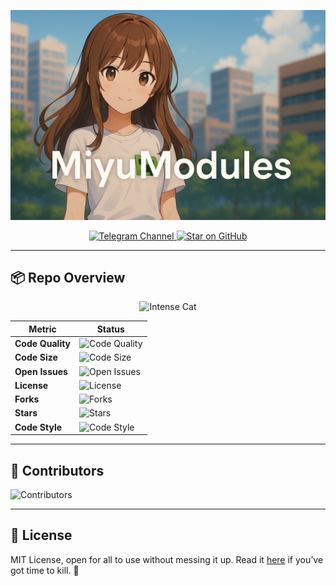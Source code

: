 ![Banner](https://raw.githubusercontent.com/d4s4n/miyumodules/refs/heads/main/assets/banner.png)

<p align="center">
  <a href="https://t.me/miyumodules">
    <img src="https://img.shields.io/badge/Telegram-Join%20Our%20Den-red?logo=telegram" alt="Telegram Channel" />
  </a>
  <a href="https://github.com/d4s4n/miyumodules">
    <img src="https://img.shields.io/badge/GitHub-Star%20This%20Repo-black?logo=github" alt="Star on GitHub" />
  </a>
</p>

---

## 📦 Repo Overview

<p align="center">
  <img src="https://tenor.com/ru/view/repo-repo-moment-repo-funny-repo-explode-gif-3470488336647447255" alt="Intense Cat" width="200" />
</p>

| **Metric** | **Status** |
|------------|------------|
| **Code Quality** | ![Code Quality](https://img.shields.io/badge/code%20quality-Flawless-brightgreen?style=flat&logo=codefactor) |
| **Code Size** | ![Code Size](https://img.shields.io/github/languages/code-size/d4s4n/miyumodules?style=flat&color=0078D7) |
| **Open Issues** | ![Open Issues](https://img.shields.io/github/issues/d4s4n/miyumodules?style=flat&color=44cc11) |
| **License** | ![License](https://img.shields.io/github/license/d4s4n/miyumodules?style=flat&color=orange) |
| **Forks** | ![Forks](https://img.shields.io/github/forks/d4s4n/miyumodules?style=flat&logo=github) |
| **Stars** | ![Stars](https://img.shields.io/github/stars/d4s4n/miyumodules?style=flat&logo=github) |
| **Code Style** | ![Code Style](https://img.shields.io/badge/code%20style-Black-black) |

---

## 👥 Contributors

![Contributors](https://contrib.rocks/image?repo=d4s4n/miyumodules)

---

## 📜 License

MIT License, open for all to use without messing it up. Read it [here](LICENSE) if you’ve got time to kill. 🐾
